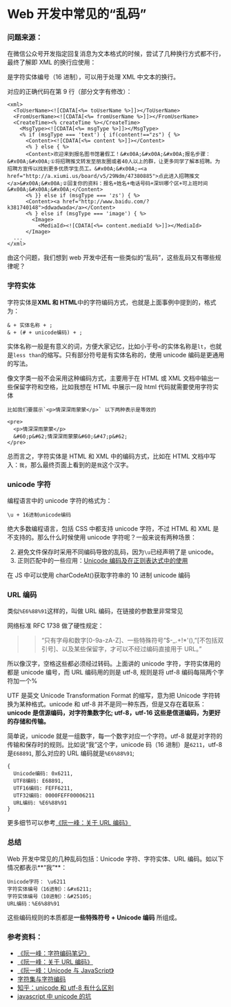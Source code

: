 # Web 开发中常见的“乱码”

### 问题来源：

在微信公众号开发指定回复消息为文本格式的时候，尝试了几种换行方式都不行，最终了解即 XML 的换行应使用：

是字符实体编号（16 进制），可以用于处理 XML 中文本的换行。

对应的正确代码在第 9 行（部分文字有修改）：

    <xml>
      <ToUserName><![CDATA[<%= toUserName %>]]></ToUserName>
      <FromUserName><![CDATA[<%= fromUserName %>]]></FromUserName>
      <CreateTime><% createTime %></CreateTime>
        <MsgType><![CDATA[<%= msgType %>]]></MsgType>
        <% if (msgType === 'text') { if(content!=="zs") { %>
          <Content><![CDATA[<%= content %>]]></Content>
          <% } else { %>
          <Content>欢迎来到报名图书馆暑假工！&#x00A;&#x00A;&#x00A;报名步骤：&#x00A;&#x00A;①将招聘推文转发至朋友圈或者40人以上的群，让更多同学了解本招聘。为招聘方宣传以找到更多优质学生员工。&#x00A;&#x00A;→<a href="http://a.xiumi.us/board/v5/29Ndm/47380885">点此进入招聘推文</a>&#x00A;&#x00A;②回复你的资料：报名+姓名+电话号码+深圳哪个区+可上班时间&#x00A;&#x00A;&#x00A;</Content>
          <% }} else if (msgType === 'zs') { %>
          <Content><a href="http://www.baidu.com/?k381740148">ddwadwada</a></Content>
          <% } else if (msgType === 'image') { %>
            <Image>
              <MediaId><![CDATA[<%= content.mediaId %>]]></MediaId>
          </Image>
      ...
    </xml>

由这个问题，我们想到 web 开发中还有一些类似的“乱码”，这些乱码又有哪些规律呢？

### 字符实体

字符实体是**XML 和 HTML**中的字符编码方式，也就是上面事例中提到的，格式为：

    & + 实体名称 + ;
    & + (# + unicode编码) + ;

实体名称一般是有意义的词，方便大家记忆，比如小于号`<`的实体名称是`lt`，也就是`less than`的缩写。只有部分符号是有实体名称的，使用 unicode 编码是更通用的写法。

像文字类一般不会采用这种编码方式，主要用于在 HTML 或 XML 文档中输出一些保留字符和空格，比如我想在 HTML 中展示一段 html 代码就需要使用字符实体

    比如我们要展示`<p>情深深雨蒙蒙</p>` 以下两种表示是等效的
    ​
    <pre>
      <p>情深深雨蒙蒙</p>
      &#60;p&#62;情深深雨蒙蒙&#60;&#47;p&#62;
    </pre>

总而言之，字符实体是 HTML 和 XML 中的编码方式，比如在 HTML 文档中写入：`我`，那么最终页面上看到的是`我`这个汉字。

### unicode 字符

编程语言中的 unicode 字符的格式为：

    \u + 16进制unicode编码

绝大多数编程语言，包括 CSS 中都支持 unicode 字符，不过 HTML 和 XML 是不支持的。那么什么时候使用 unicode 字符呢？一般来说有两种场景：

2.  避免文件保存时采用不同编码导致的乱码，因为`\u`已经声明了是 unicode。
3.  正则匹配中的一些应用：[Unicode 编码及在正则表达式中的使用](http://www.zuojj.com/archives/1074.html)

在 JS 中可以使用 charCodeAt()获取字符串的 10 进制 unicode 编码

### URL 编码

类似`%E6%88%91`这样的，叫做 URL 编码，在链接的参数里非常常见

网络标准 RFC 1738 做了硬性规定：

> > “只有字母和数字\[0-9a-zA-Z\]、一些特殊符号”$-\_.+!\*'(),”\[不包括双引号\]、以及某些保留字，才可以不经过编码直接用于 URL。”

所以像汉字，空格这些都必须经过转码。上面讲的 unicode 字符，字符实体用的都是 unicode 编号，而 URL 编码用的则是 utf-8, 规则是将 utf-8 编码每隔两个字符加一个%

UTF 是英文 Unicode Transformation Format 的缩写，意为把 Unicode 字符转换为某种格式。unicode 和 utf-8 并不是同一种东西，但是又存在着联系：**unicode 是信源编码，对字符集数字化; utf-8，utf-16 这些是信道编码，为更好的存储和传输。**

简单说，unicode 就是一组数字，每一个数字对应一个字符。utf-8 就是对字符的传输和保存时的规则。比如说“我”这个字，unicode 码（16 进制）是`6211`，utf-8 是`E68891`, 那么对应的 URL 编码就是`%E6%88%91`;

    {
      Unicode编码: 0x6211,
      UTF8编码: E68891,
      UTF16编码: FEFF6211,
      UTF32编码: 0000FEFF00006211
      URL编码: %E6%88%91
    }

更多细节可以参考[《阮一峰：关于 URL 编码》](http://www.ruanyifeng.com/blog/2010/02/url_encoding.html?%E6%88%91)

### 总结

Web 开发中常见的几种乱码包括：Unicode 字符、字符实体、URL 编码。如以下情况都表示**“我”**：

    Unicode字符： \u6211
    字符实体编号（16进制）：&#x6211;
    字符实体编号（10进制）：&#25105;
    URL编码：%E6%88%91

这些编码规则的本质都是**一些特殊符号 \+ Unicode 编码** 所组成。

### 参考资料：

- [《阮一峰：字符编码笔记》](http://www.ruanyifeng.com/blog/2007/10/ascii_unicode_and_utf-8.html)
- [《阮一峰：关于 URL 编码》](http://www.ruanyifeng.com/blog/2010/02/url_encoding.html?%E6%88%91)
- [《阮一峰：Unicode 与 JavaScript》](http://www.ruanyifeng.com/blog/2014/12/unicode.html)
- [字符集与字符编码](http://www.cnblogs.com/skynet/archive/2011/05/03/2035105.html)
- [知乎：unicode 和 utf-8 有什么区别](https://www.zhihu.com/question/23374078)
- [javascript 中 unicode 的坑](http://www.alloyteam.com/2016/12/javascript-has-a-unicode-sinkhole/)
